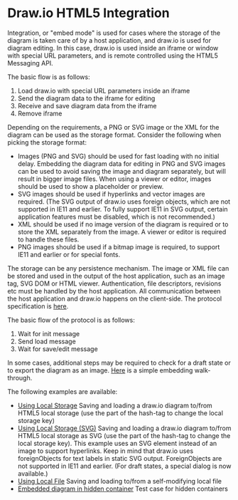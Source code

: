 # Draw.io HTML5 Integration

Integration, or "embed mode" is used for cases where the storage of the diagram is taken care of by a host application,
and draw.io is used for diagram editing. In this case, draw.io is used inside an iframe or window with special URL
parameters, and is remote controlled using the HTML5 Messaging API.

The basic flow is as follows:

1. Load draw.io with special URL parameters inside an iframe
2. Send the diagram data to the iframe for editing
3. Receive and save diagram data from the iframe
4. Remove iframe

Depending on the requirements, a PNG or SVG image or the XML for the diagram can be used as the storage format. Consider the following when picking the storage format:

- Images (PNG and SVG) should be used for fast loading with no initial delay. Embedding the diagram data for editing in PNG and SVG images can be used to avoid saving the image and diagram separately, but will result in bigger image files. When using a viewer or editor, images should be used to show a placeholder or preview.
- SVG images should be used if hyperlinks and vector images are required. (The SVG output of draw.io uses foreign objects, which are not
supported in IE11 and earlier. To fully support IE11 in SVG output, certain application features must be disabled, which is not recommended.)
- XML should be used if no image version of the diagram is required or to store the XML separately from the image. A viewer or editor is required 
to handle these files.
- PNG images should be used if a bitmap image is required, to support IE11 and earlier or for special fonts.

The storage can be any persistence mechanism. The image or XML file can be stored and used in the output of the host application, such as an image tag, SVG DOM or HTML viewer. Authentication, file descriptors, revisions etc must be handled by the host application. All communication between the host application and draw.io happens on the client-side. The protocol specification is <a href="https://desk.draw.io/support/solutions/articles/16000042544" target="_blank">here</a>.

The basic flow of the protocol is as follows:

1. Wait for init message
2. Send load message
3. Wait for save/edit message

In some cases, additional steps may be required to check for a draft state or to export the diagram as an image. <a href="https://support.draw.io/pages/viewpage.action?pageId=8945851" target="_blank">Here</a> is a simple embedding walk-through.

The following examples are available:

* <a href="http://jgraph.github.io/drawio-html5/localstorage.html#default" target="_blank">Using Local Storage</a> Saving and loading a draw.io diagram to/from HTML5 local storage (use the part of the hash-tag to change the local storage key)
* <a href="http://jgraph.github.io/drawio-html5/localstorage-svg.html#default" target="_blank">Using Local Storage (SVG)</a> Saving and loading a draw.io diagram to/from HTML5 local storage as SVG (use the part of the hash-tag to change the local storage key). This example uses an SVG element instead of an image to support hyperlinks. Keep in mind that draw.io uses foreignObjects for text labels in static SVG output. ForeignObjects are not supported in IE11 and earlier. (For draft states, a special dialog is now available.)
* <a href="http://jgraph.github.io/drawio-html5/localfile.html" target="_blank">Using Local File</a> Saving and loading to/from a self-modifying local file
* <a href="http://jgraph.github.io/drawio-html5/collapsed.html" target="_blank">Embedded diagram in hidden container</a> Test case for hidden containers
